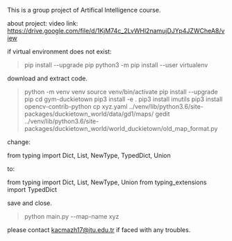 This is a group project of Artifical Intelligence course.

about project:
video link: https://drive.google.com/file/d/1KjM74c_2LvWHl2namujDJYp4JZWCheA8/view

if virtual environment does not exist:
> pip install --upgrade pip
> python3 -m pip install --user virtualenv

download and extract code.
> python -m venv venv
> source venv/bin/activate
> pip install --upgrade pip
> cd gym-duckietown
> pip3 install -e .
> pip3 install imutils
> pip3 install opencv-contrib-python
> cp xyz.yaml ../venv/lib/python3.6/site-packages/duckietown_world/data/gd1/maps/
> gedit ../venv/lib/python3.6/site-packages/duckietown_world/world_duckietown/old_map_format.py

change:

from typing import Dict, List, NewType, TypedDict, Union

to:

from typing import Dict, List, NewType, Union
from typing_extensions import TypedDict

save and close.

> python main.py --map-name xyz


please contact kacmazh17@itu.edu.tr if faced with any troubles.
